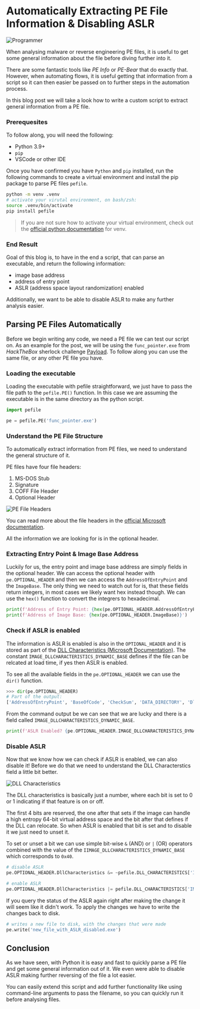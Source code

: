 # Automatically Extracting PE File Information & Disabling ASLR

![Programmer](https://raw.githubusercontent.com/BarracudaByte/blog/refs/heads/main/images/extracting-pe-info.webp?raw=true)

When analysing malware or reverse engineering PE files, it is useful to get some general information about the file before diving further into it. 

There are some fantastic tools like *PE Info* or *PE-Bear* that do exactly that. However, when automating flows, it is useful getting that information from a script so it can then easier be passed on to further steps in the automation process. 

In this blog post we will take a look how to write a custom script to extract general information from a PE file. 

### Prerequesites

To follow along, you will need the following:
- Python 3.9+ 
- `pip` 
- VSCode or other IDE

Once you have confirmed you have `Python` and `pip` installed, run the following commands to create a virtual environment and install the pip package to parse PE files `pefile`. 

```bash
python -m venv .venv
# activate your virutal environment, on bash/zsh:
source .venv/bin/activate
pip install pefile
```

> If you are not sure how to activate your virtual environment, check out the [official python documentation](https://docs.python.org/3/library/venv.html#how-venvs-work) for venv.

### End Result

Goal of this blog is, to have in the end a script, that can parse an executable, and return the following information:

- image base address
- address of entry point
- ASLR (address space layout randomization) enabled

Additionally, we want to be able to disable ASLR to make any further analysis easier.

## Parsing PE Files Automatically

Before we begin writing any code, we need a PE file we can test our script on. As an example for the post, we will be using the `func_pointer.exe` from *HackTheBox* sherlock challenge [Payload](https://app.hackthebox.com/sherlocks/Payload).
To follow along you can use the same file, or any other PE file you have.

### Loading the executable

Loading the executable with pefile straightforward, we just have to pass the file path to the `pefile.PE()` function. In this case we are assuming the executable is in the same directory as the python script.
```python
import pefile

pe = pefile.PE('func_pointer.exe')
```

### Understand the PE File Structure

To automatically extract information from PE files, we need to understand the general structure of it.

PE files have four file headers:

1. MS-DOS Stub
2. Signature
3. COFF File Header
4. Optional Header

![PE File Headers](https://raw.githubusercontent.com/BarracudaByte/blog/refs/heads/main/images/pe_file_headers.webp?raw=true)

You can read more about the file headers in the [official Microsoft documentation](https://learn.microsoft.com/en-us/windows/win32/debug/pe-format#file-headers).

All the information we are looking for is in the optional header.

### Extracting Entry Point & Image Base Address

Luckily for us, the entry point and image base address are simply fields in the optional header. We can access the optional header with `pe.OPTIONAL_HEADER` and then we can access the `AddressOfEntryPoint` and the `ImageBase`. The only thing we need to watch out for is, that these fields return integers, in most cases we likely want hex instead though. We can use the `hex()` function to convert the integrers to hexadecimal. 

```python
print(f'Address of Entry Point: {hex(pe.OPTIONAL_HEADER.AddressOfEntryPoint)}')
print(f'Address of Image Base: {hex(pe.OPTIONAL_HEADER.ImageBase)}')
```

### Check if ASLR is enabled

The information is ASLR is enabled is also in the `OPTIONAL_HEADER` and it is stored as part of the [DLL Characteristics (Microsoft Documentation)](https://learn.microsoft.com/en-us/windows/win32/debug/pe-format#dll-characteristics). The constant `IMAGE_DLLCHARACTERISTICS_DYNAMIC_BASE` defines if the file can be relcated at load time, if yes then ASLR is enabled.

To see all the available fields in the `pe.OPTIONAL_HEADER` we can use the `dir()` function.

```python
>>> dir(pe.OPTIONAL_HEADER)
# Part of the output:
['AddressOfEntryPoint', 'BaseOfCode', 'CheckSum', 'DATA_DIRECTORY', 'DllCharacteristics', 'FileAlignment', 'IMAGE_DLLCHARACTERISTICS_APPCONTAINER', 'IMAGE_DLLCHARACTERISTICS_DYNAMIC_BASE', 'IMAGE_DLLCHARACTERISTICS_FORCE_INTEGRITY', 'IMAGE_DLLCHARACTERISTICS_GUARD_CF', 'IMAGE_DLLCHARACTERISTICS_HIGH_ENTROPY_VA', 'IMAGE_DLLCHARACTERISTICS_NO_BIND', 'IMAGE_DLLCHARACTERISTICS_NO_ISOLATION', 'IMAGE_DLLCHARACTERISTICS_NO_SEH', 'IMAGE_DLLCHARACTERISTICS_NX_COMPAT', 'IMAGE_DLLCHARACTERISTICS_TERMINAL_SERVER_AWARE', 'IMAGE_DLLCHARACTERISTICS_WDM_DRIVER', 'ImageBase', ...]
```

From the command output be we can see that we are lucky and there is a field called `IMAGE_DLLCHARACTERISTICS_DYNAMIC_BASE`.

```python
print(f'ASLR Enabled? {pe.OPTIONAL_HEADER.IMAGE_DLLCHARACTERISTICS_DYNAMIC_BASE}')
```

### Disable ASLR

Now that we know how we can check if ASLR is enabled, we can also disable it! Before we do that we need to understand the DLL Characterstics field a little bit better. 

![DLL Characteristics](https://raw.githubusercontent.com/BarracudaByte/blog/refs/heads/main/images/dll_characteristics.webp?raw=true)

The DLL characteristics is basically just a number, where each bit is set to 0 or 1 indicating if that feature is on or off. 

The first 4 bits are reserved, the one after that sets if the image can handle a high entropy 64-bit virtual address space and the bit after that defines if the DLL can relocate. So when ASLR is enabled that bit is set and to disable it we just need to unset it. 

To set or unset a bit we can use simple bit-wise `&` (AND) or `|` (OR) operators combined with the value of the `IIMAGE_DLLCHARACTERISTICS_DYNAMIC_BASE` which corresponds to `0x40`.

```python
# disable ASLR
pe.OPTIONAL_HEADER.DllCharacteristics &= ~pefile.DLL_CHARACTERISTICS['IMAGE_DLLCHARACTERISTICS_DYNAMIC_BASE']

# enable ASLR
pe.OPTIONAL_HEADER.DllCharacteristics |= pefile.DLL_CHARACTERISTICS['IMAGE_DLLCHARACTERISTICS_DYNAMIC_BASE']
```

If you query the status of the ASLR again right after making the change it will seem like it didn't work. To apply the changes we have to write the changes back to disk.

```python
# writes a new file to disk, with the changes that were made
pe.write('new_file_with_ASLR_disabled.exe')
```

## Conclusion

As we have seen, with Python it is easy and fast to quickly parse a PE file and get some general information out of it. We even were able to disable ASLR making further reversing of the file a lot easier.  

You can easily extend this script and add further functionality like using command-line arguments to pass the filename, so you can quickly run it before analysing files.